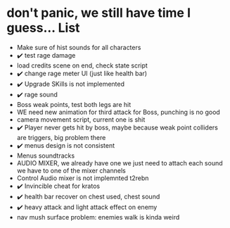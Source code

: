 # don't panic, we still have time I guess... List
- Make sure of hist sounds for all characters
- ✔️ test rage damage
- load credits scene on end, check state script
- ✔️ change rage meter UI (just like health bar)
- ✔️ Upgrade SKills is not implemented
- ✔️ rage sound
- Boss weak points, test both legs are hit
- WE need new animation for third attack for Boss, punching is no good
- camera movement script, current one is shit
- ✔️ Player never gets hit by boss, maybe because weak point colliders are triggers, big problem there
- ✔️ menus design is not consistent
- Menus soundtracks
- AUDIO MIXER, we already have one we just need to attach each sound we have to one of the mixer channels
- Control Audio mixer is not implemnted t2rebn
- ✔️ Invincible cheat for kratos
- ✔️ health bar recover on chest used, chest sound
- ✔️ heavy attack and light attack effect on enemy
- nav mush surface problem: enemies walk is kinda weird